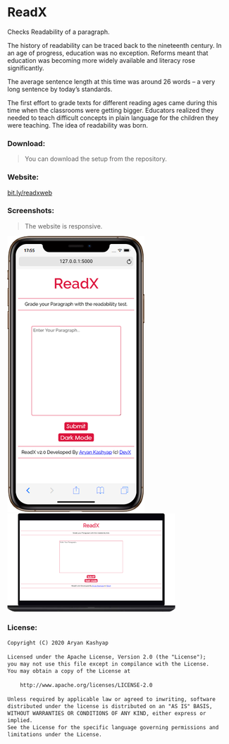 # ReadX

Checks Readability of a paragraph.

The history of readability can be traced back to the nineteenth century. In an age of progress, education was no exception. Reforms meant that education was becoming more widely available and literacy rose significantly.

The average sentence length at this time was around 26 words – a very long sentence by today’s standards.

The first effort to grade texts for different reading ages came during this time when the classrooms were getting bigger. Educators realized they needed to teach difficult concepts in plain language for the children they were teaching. The idea of readability was born.

<h3>Download:</h3>

> You can download the setup from the repository.

<h3>Website:</h3>
<a href="bit.ly/readxweb">bit.ly/readxweb</a>

<h3>Screenshots:</h3>

> The website is responsive.

![Mobile](/screenshots/Phone.png)
![Laptop](/screenshots/Laptop.png)

<h3>License:</h3>

```
Copyright (C) 2020 Aryan Kashyap

Licensed under the Apache License, Version 2.0 (the "License");
you may not use this file except in compilance with the License.
You may obtain a copy of the License at

	http://www.apache.org/licenses/LICENSE-2.0

Unless required by applicable law or agreed to inwriting, software
distributed under the license is distributed on an "AS IS" BASIS,
WITHOUT WARRANTIES OR CONDITIONS OF ANY KIND, either express or implied.
See the License for the specific language governing permissions and
limitations under the License.
```
